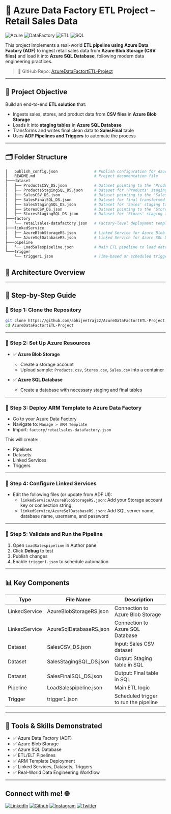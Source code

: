 # 🛒 Azure Data Factory ETL Project – Retail Sales Data

![Azure](https://img.shields.io/badge/Cloud-Azure-blue)
![DataFactory](https://img.shields.io/badge/Service-ADF-blueviolet)
![ETL](https://img.shields.io/badge/Process-ETL-orange)
![SQL](https://img.shields.io/badge/DB-Azure%20SQL-brightgreen)

This project implements a real-world **ETL pipeline using Azure Data Factory (ADF)** to ingest retail sales data from **Azure Blob Storage (CSV files)** and load it into **Azure SQL Database**, following modern data engineering practices.

> 🔗 GitHub Repo: [AzureDataFactortETL-Project](https://github.com/abhijeetraj22/AzureDataFactortETL-Project)

---

## 📌 Project Objective

Build an end-to-end **ETL solution** that:
- Ingests sales, stores, and product data from **CSV files** in **Azure Blob Storage**
- Loads it into **staging tables** in **Azure SQL Database**
- Transforms and writes final clean data to **SalesFinal** table
- Uses **ADF Pipelines and Triggers** to automate the process

---

## 🗂️ Folder Structure
```bash
│   publish_config.json                # Publish configuration for Azure Data Factory deployment
│   README.md                          # Project documentation file
├───dataset                          
│   ├── ProductsCSV_DS.json            # Dataset pointing to the 'Products' CSV file in Blob Storage
│   ├── ProductsStagingSQL_DS.json     # Dataset for 'Products' staging table in Azure SQL
│   ├── SalesCSV_DS.json               # Dataset pointing to the 'Sales' CSV file in Blob Storage
│   ├── SalesFinalSQL_DS.json          # Dataset for final transformed Sales table in Azure SQL
│   ├── SalesStagingSQL_DS.json        # Dataset for 'Sales' staging table in Azure SQL
│   ├── StoresCSV_DS.json              # Dataset pointing to the 'Stores' CSV file in Blob Storage
│   ├── StoresStagingSQL_DS.json       # Dataset for 'Stores' staging table in Azure SQL
├───factory                          
│   └── retailsales-datafactory.json   # Factory-level deployment template (ADF resources: datasets, pipelines, triggers)
├───linkedService                   
│   ├── AzureBlobStorageRS.json        # Linked Service for Azure Blob Storage
│   └── AzureSqlDatabaseRS.json        # Linked Service for Azure SQL Database
├───pipeline                        
│   └── LoadSalespipeline.json         # Main ETL pipeline to load data from Blob to SQL (staging to final)
└───trigger                           
    └── trigger1.json                  # Time-based or scheduled trigger for running LoadSalespipeline
```

## 🧭 Architecture Overview


---

## 🚀 Step-by-Step Guide

### 🔹 Step 1: Clone the Repository
```bash
git clone https://github.com/abhijeetraj22/AzureDataFactortETL-Project.git
cd AzureDataFactortETL-Project
```

---

### 🔹 Step 2: Set Up Azure Resources

- ✅ **Azure Blob Storage**
  - Create a storage account
  - Upload sample: `Products.csv`, `Stores.csv`, `Sales.csv` into a container

- ✅ **Azure SQL Database**
  - Create a database with necessary staging and final tables

---

### 🔹 Step 3: Deploy ARM Template to Azure Data Factory

- Go to your Azure Data Factory
- Navigate to: `Manage > ARM Template`
- Import: `factory/retailsales-datafactory.json`

This will create:
- Pipelines
- Datasets
- Linked Services
- Triggers

---

### 🔹 Step 4: Configure Linked Services

- Edit the following files (or update from ADF UI):
  - `linkedService/AzureBlobStorageRS.json`: Add your Storage account key or connection string
  - `linkedService/AzureSqlDatabaseRS.json`: Add SQL server name, database name, username, and password

---

### 🔹 Step 5: Validate and Run the Pipeline

1. Open `LoadSalespipeline` in Author pane
2. Click **Debug** to test
3. Publish changes
4. Enable `trigger1.json` to schedule automation

---

## 📊 Key Components

| Type          | File Name                    | Description                          |
|---------------|------------------------------|--------------------------------------|
| LinkedService | AzureBlobStorageRS.json      | Connection to Azure Blob Storage     |
| LinkedService | AzureSqlDatabaseRS.json      | Connection to Azure SQL Database     |
| Dataset       | SalesCSV_DS.json             | Input: Sales CSV dataset             |
| Dataset       | SalesStagingSQL_DS.json      | Output: Staging table in SQL         |
| Dataset       | SalesFinalSQL_DS.json        | Output: Final table in SQL           |
| Pipeline      | LoadSalespipeline.json       | Main ETL logic                       |
| Trigger       | trigger1.json                | Scheduled trigger to run the pipeline|

---

## 🧠 Tools & Skills Demonstrated

- ✅ Azure Data Factory (ADF)
- ✅ Azure Blob Storage
- ✅ Azure SQL Database
- ✅ ETL/ELT Pipelines
- ✅ ARM Template Deployment
- ✅ Linked Services, Datasets, Triggers
- ✅ Real-World Data Engineering Workflow

---
## Connect with me! 🌐

[<img target="_blank" src="https://img.icons8.com/bubbles/100/000000/linkedin.png" title="LinkedIn">](https://www.linkedin.com/in/rajabhijeet22/)       [<img target="_blank" src="https://img.icons8.com/bubbles/100/000000/github.png" title="Github">](https://github.com/abhijeetraj22)     [<img target="_blank" src="https://img.icons8.com/bubbles/100/000000/instagram-new.png" title="Instagram">](https://www.instagram.com/abhijeet_raj_/?hl=en) [<img target="_blank" src="https://img.icons8.com/bubbles/100/000000/twitter-circled.png" title="Twitter">](https://twitter.com/abhijeet_raj_/)

